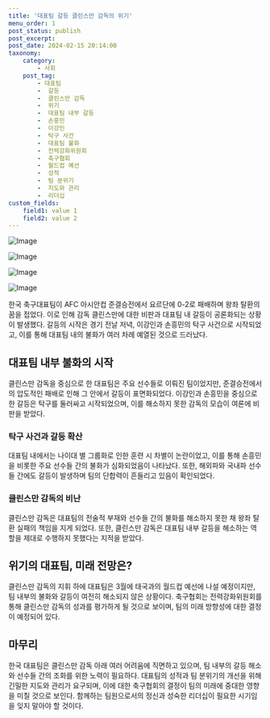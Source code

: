 ```yaml
---
title: '대표팀 갈등 클린스만 감독의 위기'
menu_order: 1
post_status: publish
post_excerpt: 
post_date: 2024-02-15 20:14:00
taxonomy:
    category:
        - 사회
    post_tag:
        - 대표팀
        -  갈등
        -  클린스만 감독
        -  위기
        -  대표팀 내부 갈등
        -  손흥민
        -  이강인
        -  탁구 사건
        -  대표팀 불화
        -  전력강화위원회
        -  축구협회
        -  월드컵 예선
        -  성적
        -  팀 분위기
        -  지도와 관리
        -  리더십
custom_fields:
    field1: value 1
    field2: value 2
---
```


![Image](https://imgnews.pstatic.net/image/011/2024/02/15/0004299715_001_20240215062201033.jpg?type=w647)

![Image](https://imgnews.pstatic.net/image/011/2024/02/15/0004299715_002_20240215062201069.jpg?type=w647)

![Image](https://imgnews.pstatic.net/image/011/2024/02/15/0004299715_003_20240215062201107.jpg?type=w647)

![Image](https://imgnews.pstatic.net/image/011/2024/02/15/0004299715_004_20240215062201150.jpg?type=w647)

한국 축구대표팀이 AFC 아시안컵 준결승전에서 요르단에 0-2로 패배하며 왕좌 탈환의 꿈을 접었다. 이로 인해 감독 클린스만에 대한 비판과 대표팀 내 갈등이 공론화되는 상황이 발생했다. 갈등의 시작은 경기 전날 저녁, 이강인과 손흥민의 탁구 사건으로 시작되었고, 이를 통해 대표팀 내의 불화가 여러 차례 예열된 것으로 드러났다.
## 대표팀 내부 불화의 시작
클린스만 감독을 중심으로 한 대표팀은 주요 선수들로 이뤄진 팀이었지만, 준결승전에서의 압도적인 패배로 인해 그 안에서 갈등이 표면화되었다. 이강인과 손흥민을 중심으로 한 갈등은 탁구를 둘러싸고 시작되었으며, 이를 해소하지 못한 감독의 모습이 여론에 비판을 받았다.
### 탁구 사건과 갈등 확산
대표팀 내에서는 나이대 별 그룹화로 인한 훈련 시 차별이 논란이었고, 이를 통해 손흥민을 비롯한 주요 선수들 간의 불화가 심화되었음이 나타났다. 또한, 해외파와 국내파 선수들 간에도 갈등이 발생하며 팀의 단합력이 흔들리고 있음이 확인되었다.
### 클린스만 감독의 비난
클린스만 감독은 대표팀의 전술적 부재와 선수들 간의 불화를 해소하지 못한 채 왕좌 탈환 실패의 책임을 지게 되었다. 또한, 클린스만 감독은 대표팀 내부 갈등을 해소하는 역할을 제대로 수행하지 못했다는 지적을 받았다.
## 위기의 대표팀, 미래 전망은?
클린스만 감독의 지휘 하에 대표팀은 3월에 태국과의 월드컵 예선에 나설 예정이지만, 팀 내부의 불화와 갈등이 여전히 해소되지 않은 상황이다. 축구협회는 전력강화위원회를 통해 클린스만 감독의 성과를 평가하게 될 것으로 보이며, 팀의 미래 방향성에 대한 결정이 예정되어 있다.
## 마무리
한국 대표팀은 클린스만 감독 아래 여러 어려움에 직면하고 있으며, 팀 내부의 갈등 해소와 선수들 간의 조화를 위한 노력이 필요하다. 대표팀의 성적과 팀 분위기의 개선을 위해 긴밀한 지도와 관리가 요구되며, 이에 대한 축구협회의 결정이 팀의 미래에 중대한 영향을 미칠 것으로 보인다. 함께하는 팀원으로서의 정신과 성숙한 리더십이 필요한 시기임을 잊지 말아야 할 것이다.
